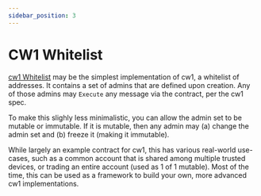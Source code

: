 ```yaml
---
sidebar_position: 3
---
```


# CW1 Whitelist

[cw1 Whitelist](https://github.com/CosmWasm/cw-plus/tree/main/contracts/cw1-whitelist) may be the simplest
implementation of cw1, a whitelist of addresses. It contains a set of admins that are defined upon creation. Any of
those admins may `Execute` any message via the contract, per the cw1 spec.

To make this slighly less minimalistic, you can allow the admin set to be mutable or immutable. If it is mutable, then
any admin may
(a) change the admin set and (b) freeze it (making it immutable).

While largely an example contract for cw1, this has various real-world use-cases, such as a common account that is
shared among multiple trusted devices, or trading an entire account (used as 1 of 1 mutable). Most of the time, this can
be used as a framework to build your own, more advanced cw1 implementations.

